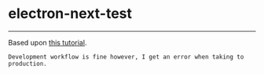 # electron-next-test
____

Based upon [this tutorial](https://leo.im/2017/electron-next).

    Development workflow is fine however, I get an error when taking to production.


